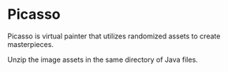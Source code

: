 # Picasso
Picasso is virtual painter that utilizes randomized assets to create masterpieces.

Unzip the image assets in the same directory of Java files.
